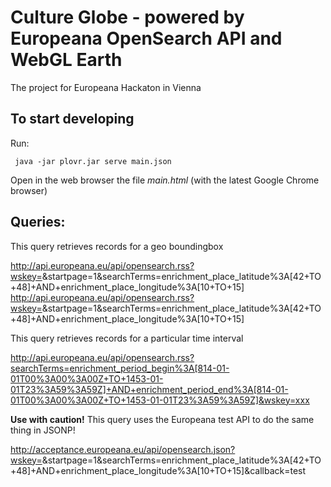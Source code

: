 # Culture Globe - powered by Europeana OpenSearch API and WebGL Earth

The project for Europeana Hackaton in Vienna

## To start developing 

Run:

     java -jar plovr.jar serve main.json

Open in the web browser the file *main.html* (with the latest Google Chrome browser)

## Queries:

This query retrieves records for a geo boundingbox

http://api.europeana.eu/api/opensearch.rss?wskey=<API-KEY>&startpage=1&searchTerms=enrichment_place_latitude%3A[42+TO+48]+AND+enrichment_place_longitude%3A[10+TO+15]
http://api.europeana.eu/api/opensearch.rss?wskey=<API-KEY>&startpage=1&searchTerms=enrichment_place_latitude%3A[42+TO+48]+AND+enrichment_place_longitude%3A[10+TO+15]

This query retrieves records for a particular time interval

http://api.europeana.eu/api/opensearch.rss?searchTerms=enrichment_period_begin%3A[814-01-01T00%3A00%3A00Z+TO+1453-01-01T23%3A59%3A59Z]+AND+enrichment_period_end%3A[814-01-01T00%3A00%3A00Z+TO+1453-01-01T23%3A59%3A59Z]&wskey=xxx

__Use with caution!__ This query uses the Europeana test API to do the same thing in JSONP!

http://acceptance.europeana.eu/api/opensearch.json?wskey=<API-KEY>&startpage=1&searchTerms=enrichment_place_latitude%3A[42+TO+48]+AND+enrichment_place_longitude%3A[10+TO+15]&callback=test
